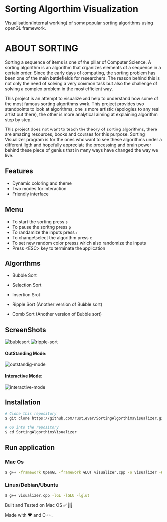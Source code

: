 # Sorting Algorthim Visualization
Visualisation(internal working) of some popular sorting algorithms using openGL framework. 

# ABOUT SORTING
Sorting a sequence of items is one of the pillar of Computer Science.
A sorting algorithm is an algorithm that organizes elements of a sequence in a certain order. Since the early days of computing, the sorting problem has been one of the main battlefields for researchers. The reason behind this is not only the need of solving a very common task but also the challenge of solving a complex problem in the most efficient way.

This project is an attempt to visualize and help to understand how some of the most famous sorting algorithms work. This project provides two standpoints to look at algorithms, one is more artistic (apologies to any real artist out there), the other is more analytical aiming at explaining algorithm step by step.

This project does not want to teach the theory of sorting algorithms, there are amazing resources, books and courses for this purpose. Sorting Visualizer program is for the ones who want to see these algorithms under a different ligth and hopefully appreciate the processing and brain power behind these piece of genius that in many ways have changed the way we live.

## Features
- Dynamic coloring and theme
- Two modes for interaction
- Friendly interface

## Menu
- To start the sorting press `s`
- To pause the soritng press `p`
- To randamize the inputs press `r`
- To change\select the algorithm press `c`
- To set new random color press`z` which also randomize the inputs
- Press &lt;ESC&gt; key to terminate the application

## Algorithms 
- Bubble Sort

- Selection Sort

- Insertion Srot

- Ripple Sort (Another version of Bubble sort)

- Comb Sort (Another version of Bubble sort)

## ScreenShots
![bublesort](https://user-images.githubusercontent.com/60929919/97009257-80b09800-1561-11eb-9dd9-ddb24da965f0.png)
![ripple-sort](https://user-images.githubusercontent.com/60929919/97009411-b190cd00-1561-11eb-9664-42d591652e97.gif)
#### OutStanding Mode:
![outstandig-mode](https://user-images.githubusercontent.com/60929919/97009270-84dcb580-1561-11eb-9fd2-4da52191da03.gif)
#### Interactive Mode:
![interactive-mode](https://user-images.githubusercontent.com/60929919/97009445-b9507180-1561-11eb-8645-a9673339f620.gif)

## Installation 
```bash
# Clone this repository
$ git clone https://github.com/rustiever/SortingAlgorthimsVisualizer.git

# Go into the repository
$ cd SortingAlgorthimsVisualizer
```

## Run application
### Mac Os
```bash
$ g++ -framework OpenGL -framework GLUT visualizer.cpp -o visualizer -Wno-deprecated
```
### Linux/Debian/Ubuntu
```bash 
$ g++ visualizer.cpp -lGL -lGLU -lglut
```
Built and Tested on Mac OS ✅👍🏻


Made with :heart: and C++.
